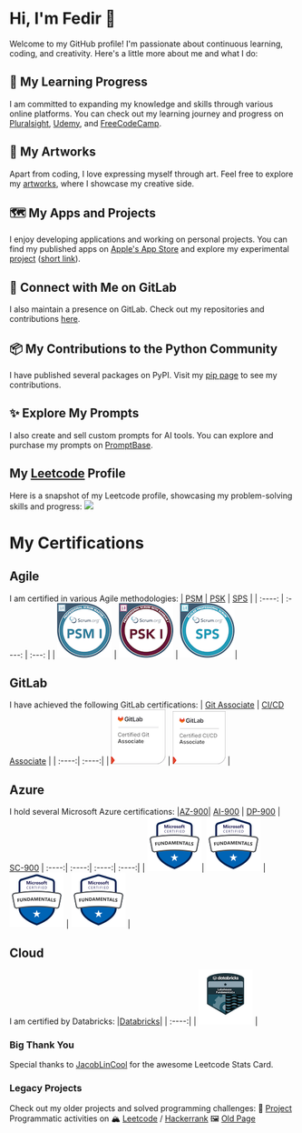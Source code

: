 # Hi, I'm Fedir 👋

Welcome to my GitHub profile! I'm passionate about continuous learning, coding, and creativity. Here's a little more about me and what I do:

## 🎯 My Learning Progress
I am committed to expanding my knowledge and skills through various online platforms. You can check out my learning journey and progress on [Pluralsight](https://app.pluralsight.com/profile/fedir-tymoshchuk), [Udemy](https://www.udemy.com/user/fedir-tymoshchuk/), and [FreeCodeCamp](https://www.freecodecamp.org/FedirT).

## 🎨 My Artworks
Apart from coding, I love expressing myself through art. Feel free to explore my [artworks](https://ftymoshchuk.gitlab.io/art-page/public/), where I showcase my creative side.

## 🗺️ My Apps and Projects
I enjoy developing applications and working on personal projects. You can find my published apps on [Apple's App Store](https://apps.apple.com/us/developer/fedir-tymoshchuk/id1527457002) and explore my experimental [project](https://experimental-python-nature.azurewebsites.net) ([short link](https://shorturl.at/y5LmM)).

## 🦊 Connect with Me on GitLab
I also maintain a presence on GitLab. Check out my repositories and contributions [here](https://gitlab.com/ftymoshchuk).

## 📦 My Contributions to the Python Community
I have published several packages on PyPI. Visit my [pip page](https://pypi.org/user/fedirek/) to see my contributions.

## ✨ Explore My Prompts
I also create and sell custom prompts for AI tools. You can explore and purchase my prompts on [PromptBase](https://promptbase.com/profile/felinecanvas).

## My [Leetcode](https://leetcode.com/u/fedirek/) Profile
Here is a snapshot of my Leetcode profile, showcasing my problem-solving skills and progress:
![](https://leetcard.jacoblin.cool/fedirek?ext=heatmap)

# My Certifications

## Agile
I am certified in various Agile methodologies:
| [PSM](https://www.credly.com/badges/afe10666-81f1-46b0-9dcb-6ea7f93c656b/public_url) | [PSK](https://www.credly.com/badges/944ee8d5-6994-492d-9a23-732cca9918e4/public_url) | [SPS](https://www.credly.com/badges/6ee7570d-37e8-42c7-8494-3eb525d1c4b3/public_url) |
| :----: | :----: | :---: |
| ![PSM](assets/agile/professional-scrum-master-i-psm-i.png) | ![PSK](assets/agile/professional-scrum-with-kanban-i-psk-i.png) | ![SPS](assets/agile/scaled-professional-scrum-sps.png)|

## GitLab
I have achieved the following GitLab certifications:
| [Git Associate](https://www.credly.com/badges/d0aa978a-44ba-4bd5-91d5-a43469ef3d2a/public_url) | [CI/CD Associate](https://www.credly.com/badges/5b6236a2-2159-4417-b20f-96363e0aa212/public_url) |
| :----:| :----:|
| ![Git Associate](assets/gitlab/gitlab-certified-git-associate.png) | ![CI/CD Associate](assets/gitlab/gitlab-certified-ci-cd-associate.png) |

## Azure
I hold several Microsoft Azure certifications:
|[AZ-900](https://learn.microsoft.com/api/credentials/share/en-us/FedirTymoshchuk-3741/85E19DD8E6E0C0E2?sharingId=98FBD8F94B8F8437)| [AI-900](https://learn.microsoft.com/api/credentials/share/en-us/FedirTymoshchuk-3741/25B9AFA440DD838A?sharingId=98FBD8F94B8F8437) | [DP-900](https://learn.microsoft.com/api/credentials/share/en-us/FedirTymoshchuk-3741/EA77A7D2A86E9ACB?sharingId=98FBD8F94B8F8437) | [SC-900](https://learn.microsoft.com/api/credentials/share/en-us/FedirTymoshchuk-3741/2C32EDE76F871C6B?sharingId=98FBD8F94B8F8437)
| :----:| :----:| :----:| :----:|
| ![SC-900](assets/microsoft-certified-fundamentals-badge-2.png)| ![AI-900](assets/microsoft-certified-fundamentals-badge-2.png) | ![DP-900](assets/microsoft-certified-fundamentals-badge-2.png) | ![SC-900](assets/microsoft-certified-fundamentals-badge-2.png) |

## Cloud
I am certified by Databricks:
|[Databricks](https://credentials.databricks.com/a7078afe-28b3-4a25-b37e-5f78a08e74b3)|
| :----:|
| ![Databricks](assets/6eb0dae3-fbb1-4e2f-b969-4eeba67591cc.png) |

### Big Thank You
Special thanks to [JacobLinCool](https://github.com/JacobLinCool/LeetCode-Stats-Card) for the awesome Leetcode Stats Card.

### Legacy Projects
Check out my older projects and solved programming challenges:
🐝 [Project](https://the-green-ways.gitlab.io/swollen/index.html)
Programmatic activities on 🏔 [Leetcode](https://leetcode.com/fedirek/) / [Hackerrank](https://www.hackerrank.com/ftymoshchuk)
🖼 [Old Page](https://tymoshchuk.weebly.com/)
